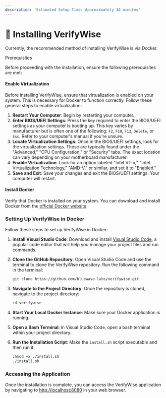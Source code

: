 ```yaml
---
description: 'Estimated Setup Time: Approximately 30 minutes'
---
```


# 💾 Installing VerifyWise

Currently, the recommended method of installing VerifyWise is via Docker.

Prerequisites

Before proceeding with the installation, ensure the following prerequisites are met:

#### Enable Virtualization

Before installing VerifyWise, ensure that virtualization is enabled on your system. This is necessary for Docker to function correctly. Follow these general steps to enable virtualization:

1. **Restart Your Computer**: Begin by restarting your computer.
2. **Enter BIOS/UEFI Settings**: Press the key required to enter the BIOS/UEFI settings as your computer is booting up. This key varies by manufacturer but is often one of the following: `F2`, `F10`, `F12`, `Delete`, or `Esc`. Refer to your computer's manual if you're unsure.
3. **Locate Virtualization Settings**: Once in the BIOS/UEFI settings, look for the virtualization settings. These are typically found under the "Advanced," "CPU Configuration," or "Security" tabs. The exact location can vary depending on your motherboard manufacturer.
4. **Enable Virtualization**: Look for an option labeled "Intel VT-x," "Intel Virtualization Technology," "AMD-V," or similar, and set it to "Enabled."
5. **Save and Exit**: Save your changes and exit the BIOS/UEFI settings. Your computer will restart.

#### Install Docker

Verify that Docker is installed on your system. You can download and install Docker from the [official Docker website](https://www.docker.com/products/docker-desktop).

### Setting Up VerifyWise in Docker

Follow these steps to set up VerifyWise in Docker:

1. **Install Visual Studio Code**: Download and install [Visual Studio Code](https://code.visualstudio.com/), a popular code editor that will help you manage your project files and run commands.
2.  **Clone the GitHub Repository**: Open Visual Studio Code and use the terminal to clone the VerifyWise repository. Run the following command in the terminal:

    ```bash
    git clone https://github.com/bluewave-labs/verifywise.git
    ```
3.  **Navigate to the Project Directory**: Once the repository is cloned, navigate to the project directory:

    ```bash
    cd verifywise
    ```
4. **Start Your Local Docker Instance**: Make sure your Docker application is running.
5. **Open a Bash Terminal**: In Visual Studio Code, open a bash terminal within your project directory.
6.  **Run the Installation Script**: Make the `install.sh` script executable and then run it:

    ```bash
    chmod +x ./install.sh
    ./install.sh
    ```

### Accessing the Application

Once the installation is complete, you can access the VerifyWise application by navigating to [http://localhost:8080](http://localhost:8080) in your web browser.



